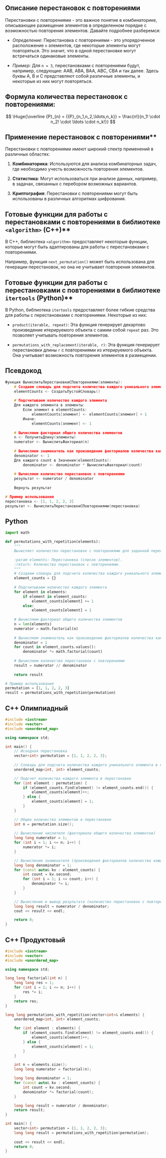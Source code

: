 ## Описание перестановок с повторениями

Перестановки с повторениями - это важное понятие в комбинаторике, описывающее размещение элементов в определенном порядке с возможностью повторения элементов. Давайте подробнее разберемся:

- _Определение_:
	   Перестановка с повторениями - это упорядоченное расположение `n` элементов, где некоторые элементы могут повторяться. Это значит, что в одной перестановке могут встречаться одинаковые элементы.

- _Пример_: 
	  Для `n = 3`, перестановками с повторениями будут, например, следующие: AAB, ABA, BAA, ABC, CBA и так далее. Здесь буквы A, B и C представляют собой различные элементы, и некоторые из них могут повторяться.



## Формула количества перестановок с повторениями: 

$$
\Huge{\overline {P}_{n} = 
{{P}_{n_1,n_2,\ldots,n_k}} = 
\frac{n!}{n_1! \cdot n_2! \cdot \ldots \cdot n_k!}}
$$


## Применение перестановок с повторениями**

Перестановки с повторениями имеют широкий спектр применений в различных областях:

1. **Комбинаторика**: Используются для анализа комбинаторных задач, где необходимо учесть возможность повторения элементов.

2. **Статистика**: Могут использоваться при анализе данных, например, в задачах, связанных с перебором возможных вариантов.

3. **Криптография**: Перестановки с повторениями могут быть использованы в различных алгоритмах шифрования.




## Готовые функции для работы с перестановками с повторениями в библиотеке `<algorithm>` (C++)**

В C++, библиотека `<algorithm>` предоставляет некоторые функции, которые могут быть адаптированы для работы с перестановками с повторениями. 

Например, функция `next_permutation()` может быть использована для генерации перестановок, но она не учитывает повторения элементов.




## Готовые функции для работы с перестановками с повторениями в библиотеке `itertools` (Python)**

В Python, библиотека `itertools` предоставляет более гибкие средства для работы с перестановками с повторениями. Некоторые из них:

- `product(iterable, repeat)`: Эта функция генерирует декартово произведение итерируемого объекта с самим собой `repeat` раз. Это позволяет учитывать повторения элементов.
    
- `permutations_with_replacement(iterable, r)`: Эта функция генерирует перестановки длины `r` с повторениями из итерируемого объекта. Она учитывает возможность повторения элементов в размещении.

## Псевдокод
```c++
Функция ВычислитьПерестановкиСПовторениями(элементы):
    # Создаем словарь для подсчета количества каждого уникального элемента
    elementCounts <- СоздатьПустойСловарь()
    
    # Подсчитываем количество каждого элемента
    Для каждого элемента в элементы:
        Если элемент в elementCounts:
            elementCounts[элемент] <- elementCounts[элемент] + 1
        Иначе:
            elementCounts[элемент] <- 1
    
    # Вычисляем факториал общего количества элементов
    n <- ПолучитьДлину(элементы)
    numerator <- ВычислитьФакториал(n)
    
    # Вычисляем знаменатель как произведение факториалов количества каждого элемента
    denominator <- 1
    Для каждого count в Значения(elementCounts):
        denominator <- denominator * ВычислитьФакториал(count)
    
    # Вычисляем количество перестановок с повторениями
    результат <- numerator / denominator
    
    Вернуть результат

# Пример использования
перестановка <- [1, 1, 2, 2, 3]
результат <- ВычислитьПерестановкиСПовторениями(перестановка)

```

## Python

```python
import math

def permutations_with_repetition(elements):
    """
    Вычисляет количество перестановок с повторениями для заданной перестановки.

    :param elements: Перестановка (список элементов).
    :return: Количество перестановок с повторениями.
    """
    # Создаем словарь для подсчета количества каждого уникального элемента
    element_counts = {}
    
    # Подсчитываем количество каждого элемента
    for element in elements:
        if element in element_counts:
            element_counts[element] += 1
        else:
            element_counts[element] = 1
    
    # Вычисляем факториал общего количества элементов
    n = len(elements)
    numerator = math.factorial(n)
    
    # Вычисляем знаменатель как произведение факториалов количества каждого элемента
    denominator = 1
    for count in element_counts.values():
        denominator *= math.factorial(count)
    
    # Вычисляем количество перестановок с повторениями
    result = numerator // denominator
    
    return result

# Пример использования
permutation = [1, 1, 2, 2, 3]
result = permutations_with_repetition(permutation)
```



## C++ Олимпиадный

```c++
#include <iostream>
#include <vector>
#include <unordered_map>

using namespace std;

int main() {
    // Исходная перестановка
    vector<int> permutation = {1, 1, 2, 2, 3};
    
    // Словарь для подсчета количества каждого уникального элемента в перестановке
    unordered_map<int, int> element_counts;

    // Подсчет количества каждого элемента в перестановке
    for (int element : permutation) {
        if (element_counts.find(element) != element_counts.end()) {
            element_counts[element]++;
        } else {
            element_counts[element] = 1;
        }
    }

    // Общее количество элементов в перестановке
    int n = permutation.size();
    
    // Вычисление числителя (факториала общего количества элементов)
    long long numerator = 1;
    for (int i = 1; i <= n; i++) {
        numerator *= i;
    }

    // Вычисление знаменателя (произведения факториалов количества каждого элемента)
    long long denominator = 1;
    for (const auto& kv : element_counts) {
        int count = kv.second;
        for (int i = 1; i <= count; i++) {
            denominator *= i;
        }
    }

    // Вычисление и вывод результата (количество перестановок с повторениями)
    long long result = numerator / denominator;
    cout << result << endl;

    return 0;
}

```


## C++ Продуктовый

```c++
#include <iostream>
#include <vector>
#include <unordered_map>

using namespace std;

long long factorial(int n) {
    long long res = 1;
    for (int i = 1; i <= n; i++) {
        res *= i;
    }
    return res;
}

long long permutations_with_repetition(vector<int>& elements) {
    unordered_map<int, int> element_counts;

    for (int element : elements) {
        if (element_counts.find(element) != element_counts.end()) {
            element_counts[element]++;
        } else {
            element_counts[element] = 1;
        }
    }

    int n = elements.size();
    long long numerator = factorial(n);

    long long denominator = 1;
    for (const auto& kv : element_counts) {
        int count = kv.second;
        denominator *= factorial(count);
    }

    long long result = numerator / denominator;
    return result;
}

int main() {
    vector<int> permutation = {1, 1, 2, 2, 3};
    long long result = permutations_with_repetition(permutation);
    
    cout << result << endl;
    return 0;
}
```
